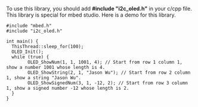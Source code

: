 To use this library, you should add **#include "i2c_oled.h"** in your c/cpp file.
This library is special for mbed studio.
Here is a demo for this library.
```
#include "mbed.h"
#include "i2c_oled.h"

int main() {
  ThisThread::sleep_for(100);
  OLED_Init();
  while (true) {
        OLED_ShowNum(1, 1, 1001, 4); // Start from row 1 column 1, show a number 1001 whose length is 4.
        OLED_ShowString(2, 1, "Jason Wu"); // Start from row 2 column 1, show a string "Jason Wu".
        OLED_ShowSignedNum(3, 1, -12, 2); // Start from row 3 column 1, show a signed number -12 whose length is 2.
  }
}
```
